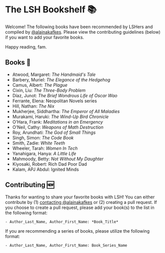 # The LSH Bookshelf :books:

Welcome! The following books have been recommended by LSHers and compiled by [@alainakafkes](http://www.twitter.com/alainakafkes).
Please view the contributing guidelines (below) if you want to add your favorite books.

Happy reading, fam.

## Books :book:
- Atwood, Margaret: *The Handmaid's Tale*
- Barbery, Muriel: *The Elegance of the Hedgehog*
- Camus, Albert: *The Plague*
- Cixin, Liu: *The Three-Body Problem*
- Díaz, Junot: *The Brief Wondrous Life of Oscar Wao*
- Ferrante, Elena: Neopolitan Novels series
- Hill, Nathan: *The Nix*
- Mukherjee, Siddhartha: *The Emperor of All Maladies*
- Murakami, Haruki: *The Wind-Up Bird Chronicle*
- O'Hara, Frank: *Meditations in an Emergency*
- O'Neil, Cathy: *Weapons of Math Destruction*
- Roy, Arundhati: *The God of Small Things*
- Singh, Simon: *The Code Book*
- Smith, Zadie: *White Teeth*
- Wheeler, Tarah: *Women In Tech*
- Yanahigara, Hanya: *A Little Life*
- Mahmoody, Betty: *Not Without My Daughter*
- Kiyosaki, Robert: Rich Dad Poor Dad 
- Kalam, APJ Abdul: Ignited Minds 

## Contributing :new:
Thanks for wanting to share your favorite books with LSH! You can either contribute by (1) [contacting @alainakafkes](http://www.twitter.com/alainakafkes) or (2) creating a pull request.
If you choose to create a pull request, please add your book(s) to the list in the following format:

```
- Author_Last_Name, Author_First_Name: *Book_Title*
```

If you are recommending a series of books, please utilize the following format:

```
- Author_Last_Name, Author_First_Name: Book_Series_Name
```
